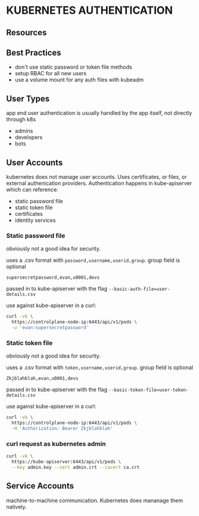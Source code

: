 # KUBERNETES AUTHENTICATION

## Resources

## Best Practices

- don't use static password or token file methods
- setup RBAC for all new users
- use a volume mount for any auth files with kubeadm

## User Types
app end user authentication is usually handled by the app itself, not directly through k8s

- admins
- developers
- bots

## User Accounts
kubernetes does not manage user accounts. Uses certificates, or files, or external authenication providers.
Authentication happens in kube-apiserver which can reference:

- static password file
- static token file
- certificates
- identity services

### Static password file
obviously not a good idea for security.

uses a .csv format with `password,username,userid,group`. group field is optional

```csv
supersecretpassword,evan,u0001,devs
```

passed in to kube-apiserver with the flag `--basic-auth-file=user-details.csv`

use against kube-apiserver in a curl:

```sh
curl -vk \
  https://controlplane-node-ip:6443/api/v1/pods \
  -u 'evan:supersecretpassword'
```

### Static token file
obviously not a good idea for security.

uses a .csv format with `token,username,userid,group`. group field is optional

```csv
Zkjblahblah,evan,u0001,devs
```

passed in to kube-apiserver with the flag `--basic-token-file=user-token-details.csv`

use against kube-apiserver in a curl:

```sh
curl -vk \
  https://controlplane-node-ip:6443/api/v1/pods \
  -H 'Authorization: Bearer Zkjblahblah'
```

### curl request as kubernetes admin

```sh
curl -vk \
  https://kube-apiserver:6443/api/v1/pods \
  --key admin.key --cert admin.crt --cacert ca.crt
```

## Service Accounts
machine-to-machine communication. Kubernetes does mananage them natively.
